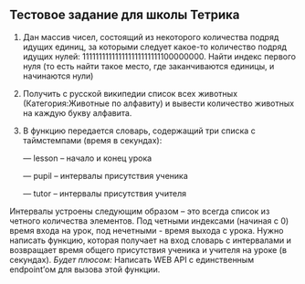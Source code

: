## **Тестовое задание для школы Тетрика**

1. Дан массив чисел, состоящий из некоторого количества подряд идущих единиц, за которыми следует какое-то количество подряд идущих нулей: 111111111111111111111111100000000. 
Найти индекс первого нуля (то есть найти такое место, где заканчиваются единицы, и начинаются нули)

2. Получить с русской википедии список всех животных (Категория:Животные по алфавиту) и вывести количество животных на каждую букву алфавита. 

3. В функцию передается словарь, содержащий три списка с таймстемпами (время в секундах):
   
   — lesson – начало и конец урока
   
   — pupil – интервалы присутствия ученика
   
   — tutor – интервалы присутствия учителя

Интервалы устроены следующим образом – это всегда список из четного количества элементов. Под четными индексами (начиная с 0) время входа на урок, под нечетными - время выхода с урока.
Нужно написать функцию, которая получает на вход словарь с интервалами и возвращает время общего присутствия ученика и учителя на уроке (в секундах). 
_Будет плюсом:_ Написать WEB API с единственным endpoint’ом для вызова этой функции.
